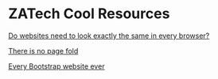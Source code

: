 # ZATech Cool Resources

[Do websites need to look exactly the same in every browser?](http://dowebsitesneedtolookexactlythesameineverybrowser.com/)

[There is no page fold](https://thereisnopagefold.com/)

[Every Bootstrap website ever](https://www.dagusa.com/)

